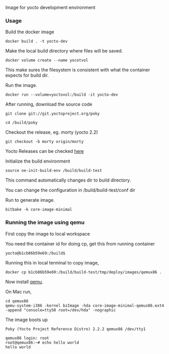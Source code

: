 Image for yocto development environment

### Usage

Build the docker image

``docker build . -t yocto-dev``

Make the local build directory where files will be saved.

``docker volume create --name yocotvol``

This make sures the filesystem is consistent with
what the container expects for build dir.

Run the image.

``docker run --volume=yoctovol:/build -it yocto-dev``

After running, download the source code

``git clone git://git.yoctoproject.org/poky``

``cd /build/poky``

Checkout the release, eg. morty (yocto 2.2)

``git checkout -b morty origin/morty``

Yocto Releases can be checked [here](https://wiki.yoctoproject.org/wiki/Releases)

Initialize the build environment

``source oe-init-build-env /build/build-test``

This command automatically changes dir to
build directory.

You can change the configuration in /build/build-test/conf dir

Run to generate image.

``bitbake -k core-image-minimal``

### Running the image using qemu

First copy the image to local workspace

You need the container id for doing cp, get this from running container

```
yocto@b1cb86b59e69:/build$
```

Running this in local terminal to copy image,

```
docker cp b1cb86b59e69:/build/build-test/tmp/deploy/images/qemux86 .
```

Now install [qemu](https://en.wikibooks.org/wiki/QEMU/Installing_QEMU).

On Mac run,

```
cd qemux86
qemu-system-i386 -kernel bzImage -hda core-image-minimal-qemux86.ext4 -append "console=ttyS0 root=/dev/hda" -nographic
```

The image boots up

```
Poky (Yocto Project Reference Distro) 2.2.2 qemux86 /dev/tty1

qemux86 login: root
root@qemux86:~# echo hello world
hello world
```
